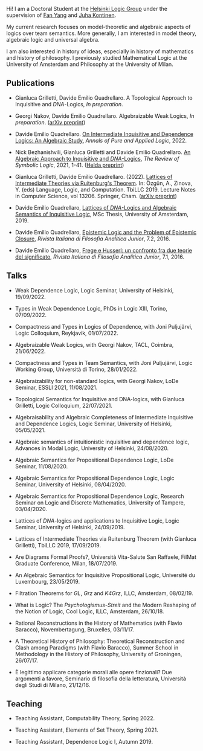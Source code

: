 <meta name="google-site-verification" content="XI55gdJiJFBpYrG1tiMydZhBJhIfqUSfel6nLqi_2FQ" />

Hi! I am a Doctoral Student at the [Helsinki Logic Group](https://wiki.helsinki.fi/display/Logic/Home) under the supervision of [Fan Yang](https://sites.google.com/site/fanyanghp/) and [Juha Kontinen](https://www.mv.helsinki.fi/home/jkontine/). 

My current research focuses on model-theoretic and algebraic aspects of logics over team semantics. More generally, I am interested in model theory, algebraic logic and universal algebra.

I am also interested in history of ideas, especially in history of mathematics and history of philosophy. I previously studied Mathematical Logic at the University of Amsterdam and Philosophy at the University of Milan.

## Publications

- Gianluca Grilletti, Davide Emilio Quadrellaro. A Topological Approach to Inquisitive and _DNA_-Logics, _In preparation_.

- Georgi Nakov, Davide Emilio Quadrellaro. Algebraizable Weak Logics, _In preparation_. ([arXiv preprint](https://arxiv.org))

- Davide Emilio Quadrellaro. [On Intermediate Inquisitive and Dependence Logics: An Algebraic Study](https://www.sciencedirect.com/science/article/pii/S0168007222000586), _Annals of Pure and Applied Logic_, 2022.

- Nick Bezhanishvili, Gianluca Grilletti and Davide Emilio Quadrellaro. [An Algebraic Approach to Inquisitive and _DNA_-Logics](https://www.doi.org/10.1017/S175502032100054X), _The Review of Symbolic Logic_, 2021, 1-41. ([Helda preprint](https://researchportal.helsinki.fi/files/176225977/An_Algebraic_Approach_to_Inquisitive_and_DNA_Logics.pdf))

- Gianluca Grilletti, Davide Emilio Quadrellaro. (2022). [Lattices of Intermediate Theories via Ruitenburg's Theorem](https://doi.org/10.1007/978-3-030-98479-3_15). In: Özgün, A., Zinova, Y. (eds) Language, Logic, and Computation. TbiLLC 2019. Lecture Notes in Computer Science, vol 13206. Springer, Cham. ([arXiv preprint](https://arxiv.org/abs/2004.00989))

- Davide Emilio Quadrellaro, [Lattices of _DNA_-Logics and Algebraic Semantics of Inquisitive Logic](https://eprints.illc.uva.nl/1722/1/MoL-2019-25.text.pdf), MSc Thesis, University of Amsterdam, 2019.

- Davide Emilio Quadrellaro, [Epistemic Logic and the Problem of Epistemic Closure](https://riviste.unimi.it/index.php/rifanalitica/article/view/11089), _Rivista Italiana di Filosofia Analitica Junior_, 7.2, 2016.

- Davide Emilio Quadrellaro, [Frege e Husserl: un confronto fra due teorie del significato](https://riviste.unimi.it/index.php/rifanalitica/article/view/7114), _Rivista Italiana di Filosofia Analitica Junior_, 7.1, 2016.


## Talks
- Weak Dependence Logic, Logic Seminar, University of Helsinki, 19/09/2022.

- Types in Weak Dependence Logic, PhDs in Logic XIII, Torino, 07/09/2022.

- Compactness and Types in Logics of Dependence, with Joni Puljujärvi, Logic Colloquium, Reykjavik, 01/07/2022.

- Algebraizable Weak Logics, with Georgi Nakov, TACL, Coimbra, 21/06/2022.

- Compactness and Types in Team Semantics, with Joni Puljujärvi, Logic Working Group, Università di Torino, 28/01/2022.

- Algebraizability for non-standard logics, with Georgi Nakov, LoDe Seminar, ESSLI 2021, 11/08/2021.

- Topological Semantics for Inquisitive and DNA-logics, with Gianluca Grilletti, Logic Colloquium, 22/07/2021.

- Algebraisability and Algebraic Completeness of Intermediate Inquisitive and Dependence Logics, Logic Seminar, University of Helsinki, 05/05/2021.

- Algebraic semantics of intuitionistic inquisitive and dependence logic, Advances in Modal Logic, University of Helsinki, 24/08/2020.

- Algebraic Semantics for Propositional Dependence Logic, LoDe Seminar, 11/08/2020.

- Algebraic Semantics for Propositional Dependence Logic, Logic Seminar, University of Helsinki, 08/04/2020.

- Algebraic Semantics for Propositional Dependence Logic, Research Seminar on Logic and Discrete Mathematics, University of Tampere, 03/04/2020.

- Lattices of _DNA_-logics and applications to Inquisitive Logic, Logic Seminar, University of Helsinki, 24/09/2019.

- Lattices of Intermediate Theories via Ruitenburg Theorem (with Gianluca Grilletti), TbiLLC 2019, 17/09/2019.


- Are Diagrams Formal Proofs?, Università Vita-Salute San Raffaele, FilMat Graduate Conference, Milan, 18/07/2019.


- An Algebraic Semantics for Inquisitive Propositional Logic, Université du Luxembourg, 23/05/2019.


- Filtration Theorems for _GL_, _Grz_ and _K4Grz_, ILLC, Amsterdam, 08/02/19.

			
- What is Logic? The _Psychologismus-Streit_ and the Modern Reshaping of the Notion of Logic, Cool Logic, ILLC, Amsterdam, 26/10/18.


- Rational Reconstructions in the History of Mathematics (with Flavio Baracco), Novembertagung, Bruxelles, 03/11/17.	


- A Theoretical History of Philosophy: Theoretical Reconstruction and Clash among Paradigms (with Flavio Baracco), Summer School in Methodology in the History of Philosophy, University of Groningen, 26/07/17.

			
- È  legittimo applicare categorie morali alle opere finzionali? Due argomenti a favore, Seminario di filosofia della letteratura, Università degli Studi di Milano, 21/12/16.


## Teaching

- Teaching Assistant, Computability Theory, Spring 2022.

- Teaching Assistant, Elements of Set Theory, Spring 2021.

- Teaching Assistant, Dependence Logic I, Autumn 2019.
